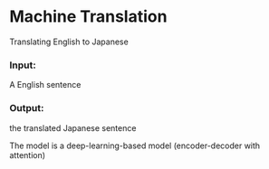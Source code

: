 # Machine Translation
Translating English to Japanese

### Input: 
A English sentence

### Output: 
the translated Japanese sentence

The model is a deep-learning-based model (encoder-decoder with attention)
